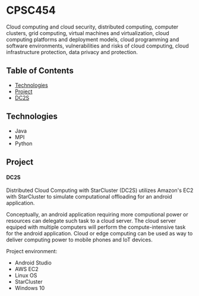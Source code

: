 # CPSC454
Cloud computing and cloud security, distributed computing, computer clusters, grid computing, virtual machines and virtualization, cloud computing platforms and deployment models, cloud programming and software environments, vulnerabilities and risks of cloud computing, cloud infrastructure protection, data privacy and protection.

## Table of Contents
- [Technologies](#technologies)
- [Project](#project)
 - [DC2S](#dc2s)

## Technologies
- Java
- MPI
- Python

## Project
#### DC2S
Distributed Cloud Computing with StarCluster (DC2S) utilizes Amazon's EC2 with StarCluster to simulate computational offloading for an android application.

Conceptually, an android application requiring more computional power or resources can delegate such task to a cloud server.
The cloud server equiped with multiple computers will perform the compute-intensive task for the android application.
Cloud or edge computing can be used as way to deliver computing power to mobile phones and IoT devices.

Project environment:
- Android Studio
- AWS EC2
- Linux OS
- StarCluster
- Windows 10
